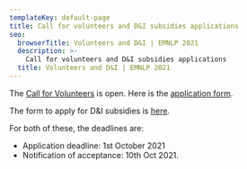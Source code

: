 ```yaml
---
templateKey: default-page
title: Call for volunteers and D&I subsidies applications
seo:
  browserTitle: Volunteers and D&I | EMNLP 2021
  description: >-
    Call for volunteers and D&I subsidies applications
  title: Volunteers and D&I | EMNLP 2021
---
```


The [Call for Volunteers](https://docs.google.com/document/d/1ykorOOxuub0nijGnkgpXsyNsm-iOrJ1N9zmVslJgbKY/edit?usp=sharing) is open. Here is the [application form](https://gatech.co1.qualtrics.com/j/form/SV_1GI5WOZHrAawsCi).

The form to apply for D&I subsidies is [here](https://docs.google.com/forms/d/e/1FAIpQLSeRgYJb1fYWg45Ob40GG7DJjwrhSUslwK_FNNxn19pVc6c3FQ/viewform).

For both of these, the deadlines are:
* Application deadline: 1st October 2021
* Notification of acceptance: 10th Oct 2021.
